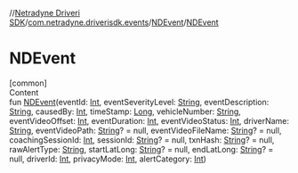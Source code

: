//[Netradyne Driveri SDK](../../index.md)/[com.netradyne.driverisdk.events](../index.md)/[NDEvent](index.md)/[NDEvent](-n-d-event.md)



# NDEvent  
[common]  
Content  
fun [NDEvent](-n-d-event.md)(eventId: [Int](https://kotlinlang.org/api/latest/jvm/stdlib/kotlin/-int/index.html), eventSeverityLevel: [String](https://kotlinlang.org/api/latest/jvm/stdlib/kotlin/-string/index.html), eventDescription: [String](https://kotlinlang.org/api/latest/jvm/stdlib/kotlin/-string/index.html), causedBy: [Int](https://kotlinlang.org/api/latest/jvm/stdlib/kotlin/-int/index.html), timeStamp: [Long](https://kotlinlang.org/api/latest/jvm/stdlib/kotlin/-long/index.html), vehicleNumber: [String](https://kotlinlang.org/api/latest/jvm/stdlib/kotlin/-string/index.html), eventVideoOffset: [Int](https://kotlinlang.org/api/latest/jvm/stdlib/kotlin/-int/index.html), eventDuration: [Int](https://kotlinlang.org/api/latest/jvm/stdlib/kotlin/-int/index.html), eventVideoStatus: [Int](https://kotlinlang.org/api/latest/jvm/stdlib/kotlin/-int/index.html), driverName: [String](https://kotlinlang.org/api/latest/jvm/stdlib/kotlin/-string/index.html), eventVideoPath: [String](https://kotlinlang.org/api/latest/jvm/stdlib/kotlin/-string/index.html)? = null, eventVideoFileName: [String](https://kotlinlang.org/api/latest/jvm/stdlib/kotlin/-string/index.html)? = null, coachingSessionId: [Int](https://kotlinlang.org/api/latest/jvm/stdlib/kotlin/-int/index.html), sessionId: [String](https://kotlinlang.org/api/latest/jvm/stdlib/kotlin/-string/index.html)? = null, txnHash: [String](https://kotlinlang.org/api/latest/jvm/stdlib/kotlin/-string/index.html)? = null, rawAlertType: [String](https://kotlinlang.org/api/latest/jvm/stdlib/kotlin/-string/index.html), startLatLong: [String](https://kotlinlang.org/api/latest/jvm/stdlib/kotlin/-string/index.html)? = null, endLatLong: [String](https://kotlinlang.org/api/latest/jvm/stdlib/kotlin/-string/index.html)? = null, driverId: [Int](https://kotlinlang.org/api/latest/jvm/stdlib/kotlin/-int/index.html), privacyMode: [Int](https://kotlinlang.org/api/latest/jvm/stdlib/kotlin/-int/index.html), alertCategory: [Int](https://kotlinlang.org/api/latest/jvm/stdlib/kotlin/-int/index.html))  



